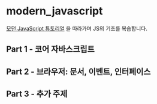 # modern_javascript

[모던 JavaScript 튜토리얼](https://ko.javascript.info/) 을 따라가며 JS의 기초를 복습합니다.

## Part 1 - 코어 자바스크립트

## Part 2 - 브라우저: 문서, 이벤트, 인터페이스

## Part 3 - 추가 주제
